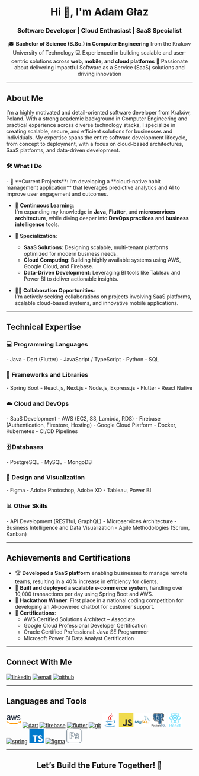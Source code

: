 <h1 align="center">Hi 👋, I'm Adam Głaz</h1>
<h3 align="center">Software Developer | Cloud Enthusiast | SaaS Specialist</h3>

<p align="center">
🎓 <b>Bachelor of Science (B.Sc.) in Computer Engineering</b> from the Krakow University of Technology  
💻 Experienced in building scalable and user-centric solutions across <b>web, mobile, and cloud platforms</b>  
🌟 Passionate about delivering impactful Software as a Service (SaaS) solutions and driving innovation  
</p>

---

<h2 align="left">About Me</h2>

<p align="left">
I'm a highly motivated and detail-oriented software developer from Kraków, Poland. With a strong academic background in Computer Engineering and practical experience across diverse technology stacks, I specialize in creating scalable, secure, and efficient solutions for businesses and individuals. My expertise spans the entire software development lifecycle, from concept to deployment, with a focus on cloud-based architectures, SaaS platforms, and data-driven development.
</p>

<h3>🛠 What I Do</h3>
- 🔭 **Current Projects**:  
  I’m developing a **cloud-native habit management application** that leverages predictive analytics and AI to improve user engagement and outcomes.  

- 🌱 **Continuous Learning**:  
  I'm expanding my knowledge in **Java**, **Flutter**, and **microservices architecture**, while diving deeper into **DevOps practices** and **business intelligence** tools.  

- 🌟 **Specialization**:  
  - **SaaS Solutions**: Designing scalable, multi-tenant platforms optimized for modern business needs.  
  - **Cloud Computing**: Building highly available systems using AWS, Google Cloud, and Firebase.  
  - **Data-Driven Development**: Leveraging BI tools like Tableau and Power BI to deliver actionable insights.  

- 👨‍💻 **Collaboration Opportunities**:  
  I'm actively seeking collaborations on projects involving SaaS platforms, scalable cloud-based systems, and innovative mobile applications.

---

<h2 align="left">Technical Expertise</h2>

<h3>💻 Programming Languages</h3>
- Java  
- Dart (Flutter)  
- JavaScript / TypeScript  
- Python  
- SQL  

<h3>🔧 Frameworks and Libraries</h3>
- Spring Boot  
- React.js, Next.js  
- Node.js, Express.js  
- Flutter  
- React Native  

<h3>☁️ Cloud and DevOps</h3>
- SaaS Development 
- AWS (EC2, S3, Lambda, RDS)  
- Firebase (Authentication, Firestore, Hosting)  
- Google Cloud Platform  
- Docker, Kubernetes  
- CI/CD Pipelines  

<h3>🗄️ Databases</h3>
- PostgreSQL  
- MySQL  
- MongoDB  

<h3>🎨 Design and Visualization</h3>
- Figma  
- Adobe Photoshop, Adobe XD  
- Tableau, Power BI  

<h3>📊 Other Skills</h3>
- API Development (RESTful, GraphQL)  
- Microservices Architecture  
- Business Intelligence and Data Visualization  
- Agile Methodologies (Scrum, Kanban)  

---

<h2 align="left">Achievements and Certifications</h2>

- 🏆 **Developed a SaaS platform** enabling businesses to manage remote teams, resulting in a 40% increase in efficiency for clients.  
- 🚀 **Built and deployed a scalable e-commerce system**, handling over 10,000 transactions per day using Spring Boot and AWS.  
- 🌟 **Hackathon Winner**: First place in a national coding competition for developing an AI-powered chatbot for customer support.  
- 📜 **Certifications**:  
  - AWS Certified Solutions Architect – Associate  
  - Google Cloud Professional Developer Certification  
  - Oracle Certified Professional: Java SE Programmer  
  - Microsoft Power BI Data Analyst Certification  

---

<h2 align="left">Connect With Me</h2>
<p align="left">
<a href="https://www.linkedin.com/in/adam-glaz/" target="blank"><img align="center" src="https://cdn-icons-png.flaticon.com/512/174/174857.png" alt="linkedin" height="40" width="40" /></a>
<a href="mailto:adamxglaz@gmail.com" target="blank"><img align="center" src="https://cdn-icons-png.flaticon.com/512/732/732200.png" alt="email" height="40" width="40" /></a>
<a href="https://github.com/adamxglaz" target="blank"><img align="center" src="https://cdn-icons-png.flaticon.com/512/733/733553.png" alt="github" height="40" width="40" /></a>
</p>

---

<h2 align="left">Languages and Tools</h2>
<p align="left">
<a href="https://aws.amazon.com" target="_blank" rel="noreferrer"><img src="https://raw.githubusercontent.com/devicons/devicon/master/icons/amazonwebservices/amazonwebservices-original-wordmark.svg" alt="aws" width="40" height="40"/></a>
<a href="https://dart.dev" target="_blank" rel="noreferrer"><img src="https://www.vectorlogo.zone/logos/dartlang/dartlang-icon.svg" alt="dart" width="40" height="40"/></a>
<a href="https://firebase.google.com/" target="_blank" rel="noreferrer"><img src="https://www.vectorlogo.zone/logos/firebase/firebase-icon.svg" alt="firebase" width="40" height="40"/></a>
<a href="https://flutter.dev" target="_blank" rel="noreferrer"><img src="https://www.vectorlogo.zone/logos/flutterio/flutterio-icon.svg" alt="flutter" width="40" height="40"/></a>
<a href="https://git-scm.com/" target="_blank" rel="noreferrer"><img src="https://www.vectorlogo.zone/logos/git-scm/git-scm-icon.svg" alt="git" width="40" height="40"/></a>
<a href="https://www.java.com" target="_blank" rel="noreferrer"><img src="https://raw.githubusercontent.com/devicons/devicon/master/icons/java/java-original.svg" alt="java" width="40" height="40"/></a>
<a href="https://developer.mozilla.org/en-US/docs/Web/JavaScript" target="_blank" rel="noreferrer"><img src="https://raw.githubusercontent.com/devicons/devicon/master/icons/javascript/javascript-original.svg" alt="javascript" width="40" height="40"/></a>
<a href="https://www.mysql.com/" target="_blank" rel="noreferrer"><img src="https://raw.githubusercontent.com/devicons/devicon/master/icons/mysql/mysql-original-wordmark.svg" alt="mysql" width="40" height="40"/></a>
<a href="https://www.postgresql.org" target="_blank" rel="noreferrer"><img src="https://raw.githubusercontent.com/devicons/devicon/master/icons/postgresql/postgresql-original-wordmark.svg" alt="postgresql" width="40" height="40"/></a>
<a href="https://reactjs.org/" target="_blank" rel="noreferrer"><img src="https://raw.githubusercontent.com/devicons/devicon/master/icons/react/react-original-wordmark.svg" alt="react" width="40" height="40"/></a>
<a href="https://spring.io/" target="_blank" rel="noreferrer"><img src="https://www.vectorlogo.zone/logos/springio/springio-icon.svg" alt="spring" width="40" height="40"/></a>
<a href="https://www.typescriptlang.org/" target="_blank" rel="noreferrer"><img src="https://raw.githubusercontent.com/devicons/devicon/master/icons/typescript/typescript-original.svg" alt="typescript" width="40" height="40"/></a>
<a href="https://www.figma.com/" target="_blank" rel="noreferrer"><img src="https://www.vectorlogo.zone/logos/figma/figma-icon.svg" alt="figma" width="40" height="40"/></a>
<a href="https://www.photoshop.com/en" target="_blank" rel="noreferrer"><img src="https://raw.githubusercontent.com/devicons/devicon/master/icons/photoshop/photoshop-line.svg" alt="photoshop" width="40" height="40"/></a>
</p>

---

<h2 align="center">Let’s Build the Future Together! 🚀</h2>
